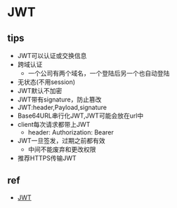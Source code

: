 # JWT


## tips
+ JWT可以认证或交换信息
+ 跨域认证
    + 一个公司有两个域名，一个登陆后另一个也自动登陆
+ 无状态(不用session)
+ JWT默认不加密
+ JWT带有signature，防止篡改
+ JWT:header,Payload,signature
+ Base64URL串行化JWT,JWT可能会放在url中
+ client每次请求都带上JWT
    + header: Authorization: Bearer <jwt token>
+ JWT一旦签发，过期之前都有效
    + 中间不能废弃和更改权限
+ 推荐HTTPS传输JWT

## ref
+ [JWT](http://www.ruanyifeng.com/blog/2018/07/json_web_token-tutorial.html)